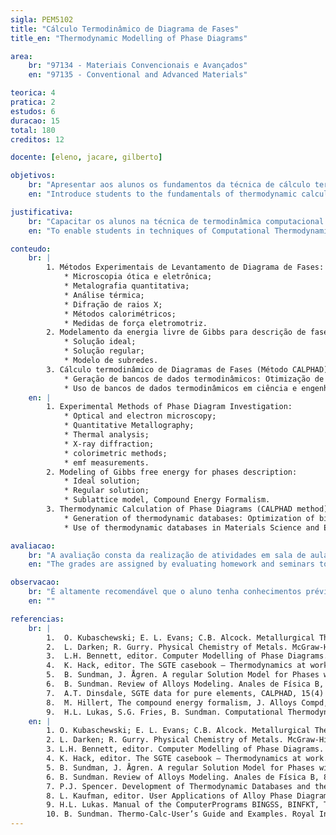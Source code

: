 ```yaml
---
sigla: PEM5102
title: "Cálculo Termodinâmico de Diagrama de Fases"
title_en: "Thermodynamic Modelling of Phase Diagrams"

area:
    br: "97134 - Materiais Convencionais e Avançados"
    en: "97135 - Conventional and Advanced Materials"

teorica: 4
pratica: 2
estudos: 6
duracao: 15
total: 180
creditos: 12

docente: [eleno, jacare, gilberto]

objetivos:
    br: "Apresentar aos alunos os fundamentos da técnica de cálculo termodinâmico de diagramas de fases, com base no método CALPHAD. São revistas as técnicas experimentais mais importantes na determinação de equilíbrio de fases e de medidas experimentais de grandezas termodinâmicas bem como revistos os fundamentos termodinâmicos nos quais se baseiam os diagramas de equilíbrio."
    en: "Introduce students to the fundamentals of thermodynamic calculation of phase diagrams based on the CALPHAD method. The most important experimental techniques for the determination of phase equilibrium and experimental measurements of thermodynamic quantities are reviewed as well as the thermodynamic grounds on which the phase diagrams are based."

justificativa:
    br: "Capacitar os alunos na técnica de termodinâmica computacional compreendendo a geração de bancos de dados termodinâmicos assim como suas aplicações em Ciência e Engenharia de Materiais."
    en: "To enable students in techniques of Computational Thermodynamics, comprising the generation of thermodynamic databases and their applications in Materials Science and Engineering."

conteudo:
    br: | 
        1. Métodos Experimentais de Levantamento de Diagrama de Fases:
            * Microscopia ótica e eletrônica;
            * Metalografia quantitativa;
            * Análise térmica;
            * Difração de raios X;
            * Métodos calorimétricos;
            * Medidas de força eletromotriz.
        2. Modelamento da energia livre de Gibbs para descrição de fases:
            * Solução ideal;
            * Solução regular;
            * Modelo de subredes.
        3. Cálculo termodinâmico de Diagramas de Fases (Método CALPHAD):
            * Geração de bancos de dados termodinâmicos: Otimização de sistemas binários;
            * Uso de bancos de dados termodinâmicos em ciência e engenharia dos materiais.
    en: |
        1. Experimental Methods of Phase Diagram Investigation:
            * Optical and electron microscopy;
            * Quantitative Metallography;
            * Thermal analysis; 
            * X-ray diffraction; 
            * colorimetric methods;
            * emf measurements. 
        2. Modeling of Gibbs free energy for phases description:
            * Ideal solution;
            * Regular solution;
            * Sublattice model, Compound Energy Formalism. 
        3. Thermodynamic Calculation of Phase Diagrams (CALPHAD method): 
            * Generation of thermodynamic databases: Optimization of binary systems;
            * Use of thermodynamic databases in Materials Science and Engineering. 

avaliacao:
    br: "A avaliação consta da realização de atividades em sala de aula e extraclasse (provas escrita e/ou oral, trabalhos, etc.) assim como de apresentações de seminári"
    en: "The grades are assigned by evaluating homework and seminars to be done individually and/or in group."

observacao:
    br: "É altamente recomendável que o aluno tenha conhecimentos prévios relacionados a diagramas de fases."
    en: ""

referencias:
    br: |
        1.	O. Kubaschewski; E. L. Evans; C.B. Alcock. Metallurgical Thermochemistry. Pergamon Press, Oxford, 1967.
        2.	L. Darken; R. Gurry. Physical Chemistry of Metals. McGraw-Hill, New York, 1953.
        3.	L.H. Bennett, editor. Computer Modelling of Phase Diagrams. The Metallurgical Society of AIME, Warendale, PA, 1986.
        4.	K. Hack, editor. The SGTE casebook – Thermodynamics at work. The Institute of Metals, London, 1996.
        5.	B. Sundman, J. Ågren. A regular Solution Model for Phases with several Components and Sublattices, Suitable for Computer Applications. J. Phys. Chem. Sol., 42 (1981) 297-302.
        6.	B. Sundman. Review of Alloys Modeling. Anales de Física B, 86 (1990) 69-82.
        7.	A.T. Dinsdale, SGTE data for pure elements, CALPHAD, 15(4) (1991) 317-425.
        8.	M. Hillert, The compound energy formalism, J. Alloys Compd, 320 (2001) 161-176.
        9.	H.L. Lukas, S.G. Fries, B. Sundman. Computational Thermodynamics – The Calphad Method. Cambridge University Press, Cambridge, 2007.
    en: | 
        1. O. Kubaschewski; E. L. Evans; C.B. Alcock. Metallurgical Thermochemistry. Pergamon Press, Oxford, 1967.
        2. L. Darken; R. Gurry. Physical Chemistry of Metals. McGraw-Hill, New York, 1953.
        3. L.H. Bennett, editor. Computer Modelling of Phase Diagrams. The Metallurgical Society of AIME, Warendale, PA, 1986.
        4. K. Hack, editor. The SGTE casebook – Thermodynamics at work. The Institut of metals, london, 1996.
        5. B. Sundman, J. Ågren. A regular Solution Model for Phases with several Components and Sublattices, Suitable for Computer Applications. J. Phys. Chem. Sol., 42 (1981) 297-302.
        6. B. Sundman. Review of Alloys Modeling. Anales de Física B, 86 (1990) 69-82.
        7. P.J. Spencer. Development of Thermodynamic Databases and their elevancefor the Solution of Technical Problems. Zeitschrift für Metallkunde, 87 (1996) 535-539.
        8. L. Kaufman, editor. User Applications of Alloy Phase Diagrams. Proceedoings of an International Conference on User Applications of Alloy Phase Diagrams, Materials Week´86, ASM, 1986.
        9. H.L. Lukas. Manual of the ComputerPrograms BINGSS, BINFKT, TERGSS and TERFKT. Max-Planck-Institut für Metallforschung, PML, Stuttgart, 1992.
        10. B. Sundman. Thermo-Calc-User’s Guide and Examples. Royal Institute of Technology, Stockolm, 1993.
---
```

